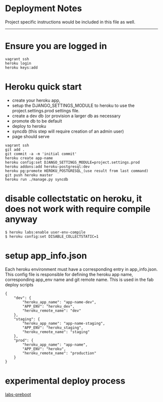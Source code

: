 # Deployment Notes



Project specific instructions would be included in this file as well.

-----

# Ensure you are logged in
```
vagrant ssh
heroku login
heroku keys:add
```

# Heroku quick start
- create your heroku app, 
- setup the DJANGO_SETTINGS_MODULE to heroku to use the project.settings.prod settings file.
- create a dev db (or provision a larger db as necessary
- promote db to be default
- deploy to heroku
- syncdb (this step will require creation of an admin user)
- page should serve



```
vagrant ssh
git add .
git commit -a -m 'initial commit'
heroku create app-name
heroku config:set DJANGO_SETTINGS_MODULE=project.settings.prod
heroku addons:add heroku-postgresql:dev
heroku pg:promote HEROKU_POSTGRESQL_(use result from last command)
git push heroku master
heroku run ./manage.py syncdb
```


# disable collectstatic on heroku, it does not work with require compile anyway
```
$ heroku labs:enable user-env-compile
$ heroku config:set DISABLE_COLLECTSTATIC=1
```

# setup app_info.json
Each heroku environment must have a corresponding entry in app_info.json.  This config file is responsible for defining the heroku app name, corresponding app_env name and git remote name.  This is used in the fab deploy scripts

```
{
	"dev": {
		"heroku_app_name": "app-name-dev",
		"APP_ENV": "heroku_dev",
		"heroku_remote_name": "dev"
	},
	"staging": {
		"heroku_app_name": "app-name-staging",
		"APP_ENV": "heroku_staging",
		"heroku_remote_name": "staging"
	},
	"prod": {
		"heroku_app_name": "app-name",
		"APP_ENV": "heroku",
		"heroku_remote_name": "production"
	}
}
```

# experimental deploy process
[labs-preboot](https://devcenter.heroku.com/articles/labs-preboot/)